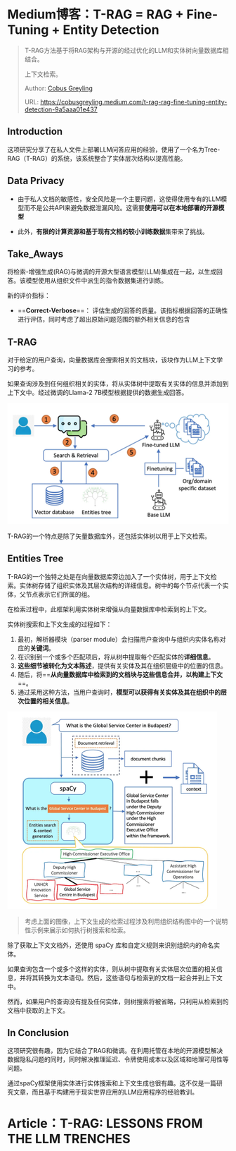 # Medium博客：T-RAG = RAG + Fine-Tuning + Entity Detection

> T-RAG方法基于将RAG架构与开源的经过优化的LLM和实体树向量数据库相结合。
>
> 上下文检索。
>
> Author: [Cobus Greyling](https://cobusgreyling.medium.com/?source=post_page-----9a5aaa01e437--------------------------------)
>
> URL: https://cobusgreyling.medium.com/t-rag-rag-fine-tuning-entity-detection-9a5aaa01e437

## Introduction

这项研究分享了在私人文件上部署LLM问答应用的经验，使用了一个名为Tree-RAG（T-RAG）的系统，该系统整合了实体层次结构以提高性能。

## Data Privacy

- 由于私人文档的敏感性，安全风险是一个主要问题，这使得使用专有的LLM模型而不是公共API来避免数据泄漏风险。这需要**使用可以在本地部署的开源模型**

- 此外，**有限的计算资源和基于现有文档的较小训练数据**集带来了挑战。

## Take_Aways

将检索-增强生成(RAG)与微调的开源大型语言模型(LLM)集成在一起，以生成回答。该模型使用从组织文件中派生的指令数据集进行训练。

新的评价指标：

- ==**Correct-Verbose**==： 评估生成的回答的质量。该指标根据回答的正确性进行评估，同时考虑了超出原始问题范围的额外相关信息的包含

## T-RAG

对于给定的用户查询，向量数据库会搜索相关的文档块，该块作为LLM上下文学习的参考。

如果查询涉及到任何组织相关的实体，将从实体树中提取有关实体的信息并添加到上下文中。经过微调的Llama-2 7B模型根据提供的数据生成回答。



<img src="./assets/CleanShot 2024-02-26 at 16.49.54@2x.png" alt="CleanShot 2024-02-26 at 16.49.54@2x" style="zoom:50%;" />

T-RAG的一个特点是除了矢量数据库外，还包括实体树以用于上下文检索。

## Entities Tree

T-RAG的一个独特之处是在向量数据库旁边加入了一个实体树，用于上下文检索。实体树存储了组织实体及其层次结构的详细信息。树中的每个节点代表一个实体，父节点表示它们所属的组。

在检索过程中，此框架利用实体树来增强从向量数据库中检索到的上下文。

实体树搜索和上下文生成的过程如下：

1. 最初，解析器模块（parser module）会扫描用户查询中与组织内实体名称对应的**关键词**。
2. 在识别到一个或多个匹配项后，将从树中提取每个匹配实体的**详细信息**。
3. **这些细节被转化为文本陈述**，提供有关实体及其在组织层级中的位置的信息。
4. 随后，将==**从向量数据库中检索到的文档块与这些信息合并，以构建上下文**==。
5. 通过采用这种方法，当用户查询时，**模型可以获得有关实体及其在组织中的层次位置的相关信息**。

<img src="./assets/CleanShot 2024-02-27 at 21.49.16@2x.png" alt="CleanShot 2024-02-27 at 21.49.16@2x" style="zoom: 50%;" />

>  考虑上面的图像，上下文生成的检索过程涉及利用组织结构图中的一个说明性示例来展示如何执行树搜索和检索。

除了获取上下文文档外，还使用 spaCy 库和自定义规则来识别组织内的命名实体。

如果查询包含一个或多个这样的实体，则从树中提取有关实体层次位置的相关信息，并将其转换为文本语句。然后，这些语句与检索到的文档一起合并到上下文中。

然而，如果用户的查询没有提及任何实体，则树搜索将被省略，只利用从检索到的文档中获取的上下文。

## In Conclusion

这项研究很有趣，因为它结合了RAG和微调。在利用托管在本地的开源模型解决数据隐私问题的同时，同时解决推理延迟、令牌使用成本以及区域和地理可用性等问题。

通过spaCy框架使用实体进行实体搜索和上下文生成也很有趣。这不仅是一篇研究文章，而且基于构建用于现实世界应用的LLM应用程序的经验教训。

# Article：T-RAG: LESSONS FROM THE LLM TRENCHES

















